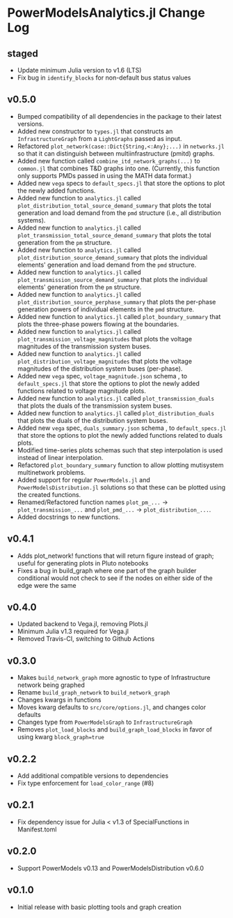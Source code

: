 # PowerModelsAnalytics.jl Change Log

## staged

- Update minimum Julia version to v1.6 (LTS)
- Fix bug in `identify_blocks` for non-default bus status values

## v0.5.0

- Bumped compatibility of all dependencies in the package to their latest versions.
- Added new constructor to `types.jl` that constructs an `InfrastructureGraph` from a `LightGraphs` passed as input.
- Refactored `plot_network(case::Dict{String,<:Any};...)` in `networks.jl` so that it can distinguish between multiinfrastructure (pmitd) graphs.
- Added new function called `combine_itd_network_graphs(...)` to `common.jl` that combines T&D graphs into one. (Currently, this function only supports PMDs passed in using the MATH data format.)
- Added new `vega` specs to `default_specs.jl` that store the options to plot the newly added functions.
- Added new function to `analytics.jl` called `plot_distribution_total_source_demand_summary` that plots the total generation and load demand from the `pmd` structure (i.e., all distribution systems).
- Added new function to `analytics.jl` called `plot_transmission_total_source_demand_summary` that plots the total generation from the `pm` structure.
- Added new function to `analytics.jl` called `plot_distribution_source_demand_summary` that plots the individual elements' generation and load demand from the `pmd` structure.
- Added new function to `analytics.jl` called `plot_transmission_source_demand_summary` that plots the individual elements' generation from the `pm` structure.
- Added new function to `analytics.jl` called `plot_distribution_source_perphase_summary` that plots the per-phase generation powers of individual elements in the `pmd` structure.
- Added new function to `analytics.jl` called `plot_boundary_summary` that plots the three-phase powers flowing at the boundaries.
- Added new function to `analytics.jl` called `plot_transmission_voltage_magnitudes` that plots the voltage magnitudes of the transmission system buses.
- Added new function to `analytics.jl` called `plot_distribution_voltage_magnitudes` that plots the voltage magnitudes of the distribution system buses (per-phase).
- Added new `vega` spec, `voltage_magnitude.json` schema , to `default_specs.jl` that store the options to plot the newly added functions related to voltage magnitude plots.
- Added new function to `analytics.jl` called `plot_transmission_duals` that plots the duals of the transmission system buses.
- Added new function to `analytics.jl` called `plot_distribution_duals` that plots the duals of the distribution system buses.
- Added new `vega` spec, `duals_summary.json` schema , to `default_specs.jl` that store the options to plot the newly added functions related to duals plots.
- Modified time-series plots schemas such that step interpolation is used instead of linear interpolation.
- Refactored `plot_boundary_summary` function to allow plotting mutisystem multinetwork problems.
- Added support for regular `PowerModels.jl` and `PowerModelsDistribution.jl` solutions so that these can be plotted using the created functions.
- Renamed/Refactored function names `plot_pm_...` -> `plot_transmission_...` and `plot_pmd_...` -> `plot_distribution_...`.
- Added docstrings to new functions.

## v0.4.1

- Adds plot_network! functions that will return figure instead of graph; useful for generating plots in Pluto notebooks
- Fixes a bug in build_graph where one part of the graph builder conditional would not check to see if the nodes on either side of the edge were the same

## v0.4.0

- Updated backend to Vega.jl, removing Plots.jl
- Minimum Julia v1.3 required for Vega.jl
- Removed Travis-CI, switching to Github Actions

## v0.3.0

- Makes `build_network_graph` more agnostic to type of Infrastructure network being graphed
- Rename `build_graph_network` to `build_network_graph`
- Changes kwargs in functions
- Moves kwarg defaults to `src/core/options.jl`, and changes color defaults
- Changes type from `PowerModelsGraph` to `InfrastructureGraph`
- Removes `plot_load_blocks` and `build_graph_load_blocks` in favor of using kwarg `block_graph=true`

## v0.2.2

- Add additional compatible versions to dependencies
- Fix type enforcement for `load_color_range` (#8)

## v0.2.1

- Fix dependency issue for Julia < v1.3 of SpecialFunctions in Manifest.toml

## v0.2.0

- Support PowerModels v0.13 and PowerModelsDistribution v0.6.0

## v0.1.0

- Initial release with basic plotting tools and graph creation
